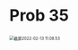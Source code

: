 # Prob 35

<img src="../../../.media/截屏2022-02-13 11.08.53.png" alt="截屏2022-02-13 11.08.53" style="zoom:50%;" />
